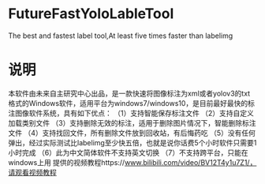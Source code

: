 # FutureFastYoloLableTool
The best and fastest label tool,At least five times faster than labelimg
# 说明
本软件由未来自主研究中心出品，是一款快速将图像标注为xml或者yolov3的txt格式的Windows软件，适用平台为windows7/windows10，是目前最好最快的标注图像软件系统，具有如下优点：
（1）支持智能保存标注文件
（2）支持自定义加载类别文件
（3）支持删除无效的标注，适用于删除图片情况下，智能删除标注文件
（4）支持找回文件，所有删除文件放到回收站，有后悔药吃
（5）没有任何弹出，经过实际测试比labelimg至少快五倍，也就是说你话费5个小时软件只需要1小时完成
（6）此为中文简体软件不支持英文切换
（7）不支持跨平台，只能在windows上用
提供的视频教程https://www.bilibili.com/video/BV12T4y1u7Z1/，请观看视频教程

